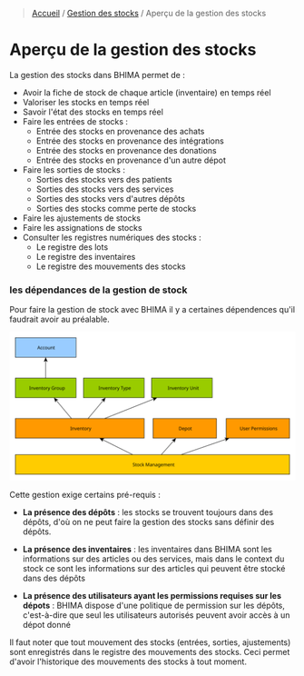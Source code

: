 > [Accueil](../index.md) / [Gestion des stocks](./index.md) / Aperçu de la gestion des stocks

# Aperçu de la gestion des stocks

La gestion des stocks dans BHIMA permet de :

- Avoir la fiche de stock de chaque article (inventaire) en temps réel
- Valoriser les stocks en temps réel
- Savoir l'état des stocks en temps réel
- Faire les entrées de stocks :
    - Entrée des stocks en provenance des achats
    - Entrée des stocks en provenance des intégrations
    - Entrée des stocks en provenance des donations
    - Entrée des stocks en provenance d'un autre dépot
- Faire les sorties de stocks :
    - Sorties des stocks vers des patients
    - Sorties des stocks vers des services
    - Sorties des stocks vers d'autres dépôts
    - Sorties des stocks comme perte de stocks
- Faire les ajustements de stocks
- Faire les assignations de stocks
- Consulter les registres numériques des stocks :
    - Le registre des lots
    - Le registre des inventaires
    - Le registre des mouvements des stocks

### les dépendances de la gestion de stock

Pour faire la gestion de stock avec BHIMA il y a certaines dépendences qu'il faudrait avoir au préalable.

![Gestion de stock](../../images/stock_dependencies.svg)

Cette gestion exige certains pré-requis :

- **La présence des dépôts** : les stocks se trouvent toujours dans des dépôts, d'où on ne peut faire la gestion des stocks sans définir des dépôts.

- **La présence des inventaires** : les inventaires dans BHIMA sont les informations sur des articles ou des services, mais dans le context du stock ce sont les informations sur des articles qui peuvent être stocké dans des dépôts

- **La présence des utilisateurs ayant les permissions requises sur les dépots** : BHIMA dispose d'une politique de permission sur les dépôts, c'est-à-dire que seul les utilisateurs autorisés peuvent avoir accès à un dépot donné

<div class = "bs-callout bs-callout-info">
Il faut noter que tout mouvement des stocks (entrées, sorties, ajustements) sont enregistrés dans le registre des mouvements des stocks. Ceci permet d'avoir l'historique des mouvements des stocks à tout moment.
</div>
